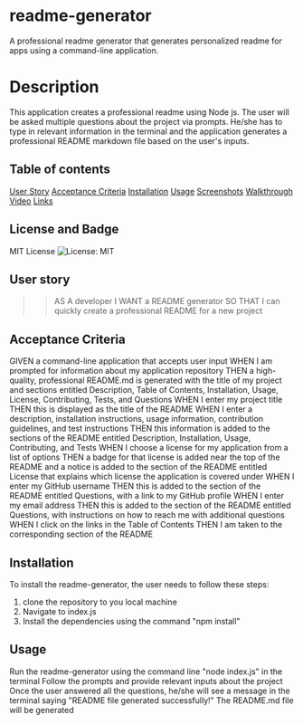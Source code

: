 # readme-generator
A professional readme generator that generates personalized readme for apps using a command-line application.

# Description
This application creates a professional readme using Node js. The user will be asked multiple questions about the project via prompts. He/she has to type in relevant information in the terminal and the application generates a professional README markdown file based on the user's inputs.

## Table of contents
[User Story](#User-story)
[Acceptance Criteria](#Acceptance-criteria)
[Installation](#Installation)
[Usage](#Usage)
[Screenshots](#Screenshots)
[Walkthrough Video](#Walkthrough-video)
[Links](#Links)

## License and Badge
MIT License 
![License: MIT](https://img.shields.io/badge/License-MIT-blue.svg)

## User story
>>
>>AS A developer
>>I WANT a README generator
>>SO THAT I can quickly create a professional README for a new project
>>

## Acceptance Criteria
GIVEN a command-line application that accepts user input
WHEN I am prompted for information about my application repository
THEN a high-quality, professional README.md is generated with the title of my project and sections entitled Description, Table of Contents, Installation, Usage, License, Contributing, Tests, and Questions
WHEN I enter my project title
THEN this is displayed as the title of the README
WHEN I enter a description, installation instructions, usage information, contribution guidelines, and test instructions
THEN this information is added to the sections of the README entitled Description, Installation, Usage, Contributing, and Tests
WHEN I choose a license for my application from a list of options
THEN a badge for that license is added near the top of the README and a notice is added to the section of the README entitled License that explains which license the application is covered under
WHEN I enter my GitHub username
THEN this is added to the section of the README entitled Questions, with a link to my GitHub profile
WHEN I enter my email address
THEN this is added to the section of the README entitled Questions, with instructions on how to reach me with additional questions
WHEN I click on the links in the Table of Contents
THEN I am taken to the corresponding section of the README

## Installation
To install the readme-generator, the user needs to follow these steps:
1. clone the repository to you local machine
2. Navigate to index.js
3. Install the dependencies using the command "npm install"

## Usage
Run the readme-generator using the command line "node index.js" in the terminal
Follow the prompts and provide relevant inputs about the project
Once the user answered all the questions, he/she will see a message in the terminal saying "README file generated successfully!"
The README.md file will be generated






